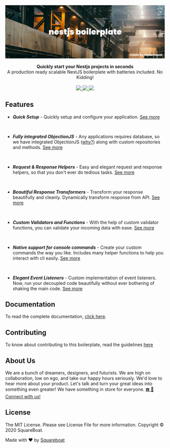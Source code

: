 <img src="./cover.jpg" align="center">

<br />
<br />

<div align="center"><strong>Quickly start your Nestjs projects in seconds</strong></div>

<div align="center">A production ready scalable NestJS boilerplate with batteries included. No Kidding!</div>

<br />

<div align="center">
<a href="https://david-dm.org/squareboat/nestjs-boilerplate">
<img src="https://img.shields.io/david/squareboat/nestjs-boilerplate">
</a>
<a href="https://david-dm.org/squareboat/nestjs-boilerplate?type=dev">
<img src="https://img.shields.io/david/dev/squareboat/nestjs-boilerplate" />
</a>
<a href="./LICENSE.MD">
<img src="https://img.shields.io/github/license/squareboat/nestjs-boilerplate">
</a>
</div>

## Features


- *__Quick Setup__* - Quickly setup and configure your application. [See more](https://opensource.squareboat.com/nestjs-boilerplate/setup)
<br>

- *__Fully integrated ObjectionJS__* - Any applications requires database, so we have integrated ObjectionJS ([why?](https://opensource.squareboat.com/nestjs-boilerplate/database/introduction)) along with custom repositories and methods. [See more](https://opensource.squareboat.com/nestjs-boilerplate/database/introduction)
<br>

- *__Request & Response Helpers__* - Easy and elegant request and response helpers, so that you don't ever do tedious tasks. [See more](https://opensource.squareboat.com/nestjs-boilerplate/basics/request)
<br>

- *__Beautiful Response Transformers__* - Transform your response beautifully and cleanly. Dynamically transform response from API. [See more](https://opensource.squareboat.com/nestjs-boilerplate/basics/transformers)
<br>

- *__Custom Validators and Functions__* - With the help of custom validator functions, you can validate your incoming data with ease. [See more](https://opensource.squareboat.com/nestjs-boilerplate/basics/validation)
<br>

- *__Native support for console commands__* - Create your custom commands the way you like. Includes many helper functions to help you interact with cli easily. [See more](https://opensource.squareboat.com/nestjs-boilerplate/advanced/console)
<br>

- *__Elegant Event Listeners__* - Custom implementation of event listeners. Now, run your decoupled code beautifully without ever bothering of shaking the main code. [See more](https://opensource.squareboat.com/nestjs-boilerplate/advanced/events)

## Documentation

To read the complete documentation, [click here](https://opensource.squareboat.com/nestjs-boilerplate/).

## Contributing
To know about contributing to this boilerplate, read the guidelines [here](./CONTRIBUTING.MD)


## About Us

We are a bunch of dreamers, designers, and futurists. We are high on collaboration, low on ego, and take our happy hours seriously. We'd love to hear more about your product. Let's talk and turn your great ideas into something even greater! We have something in store for everyone. [☎️ 📧 Connect with us!](https://squareboat.com/contact)

## License

The MIT License. Please see License File for more information. Copyright © 2020 SquareBoat.

Made with ❤️ by [Squareboat](https://squareboat.com)
